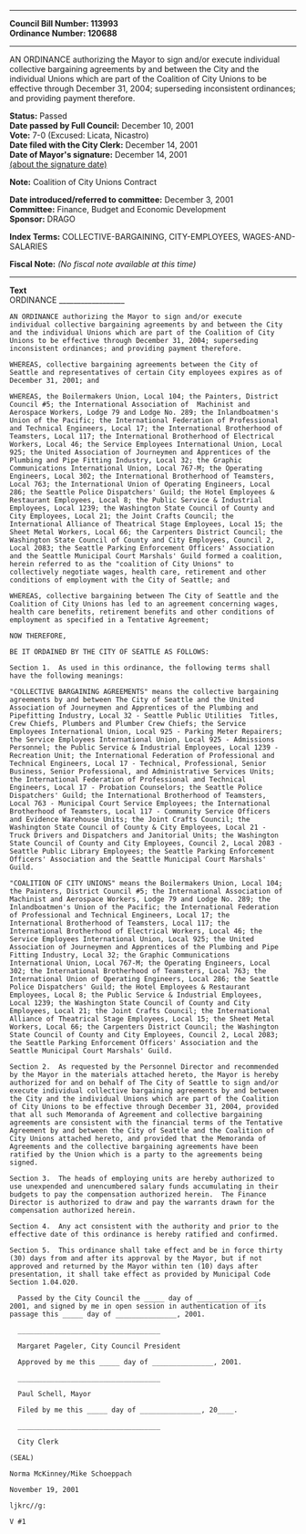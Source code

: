 * * * * *  
  
**Council Bill Number: [](#h0)[](#h2)113993**   
**Ordinance Number: 120688**  
  
* * * * *  
  
AN ORDINANCE authorizing the Mayor to sign and/or execute individual collective bargaining agreements by and between the City and the individual Unions which are part of the Coalition of City Unions to be effective through December 31, 2004; superseding inconsistent ordinances; and providing payment therefore.  
  
**Status:** Passed   
**Date passed by Full Council:** December 10, 2001   
**Vote:** 7-0 (Excused: Licata, Nicastro)   
**Date filed with the City Clerk:** December 14, 2001   
**Date of Mayor's signature:** December 14, 2001   
[(about the signature date)](/~public/approvaldate.htm)   
  
**Note:** Coalition of City Unions Contract  
  
  
**Date introduced/referred to committee:** December 3, 2001   
**Committee:** Finance, Budget and Economic Development   
**Sponsor:** DRAGO   
  
**Index Terms:** COLLECTIVE-BARGAINING, CITY-EMPLOYEES, WAGES-AND-SALARIES  
  
**Fiscal Note:** *(No fiscal note available at this time)*  
  
* * * * *  
  
**Text**  
    ORDINANCE __________________  
  
    AN ORDINANCE authorizing the Mayor to sign and/or execute  
    individual collective bargaining agreements by and between the City  
    and the individual Unions which are part of the Coalition of City  
    Unions to be effective through December 31, 2004; superseding  
    inconsistent ordinances; and providing payment therefore.  
  
    WHEREAS, collective bargaining agreements between the City of  
    Seattle and representatives of certain City employees expires as of  
    December 31, 2001; and  
  
    WHEREAS, the Boilermakers Union, Local 104; the Painters, District  
    Council #5; the International Association of  Machinist and  
    Aerospace Workers, Lodge 79 and Lodge No. 289; the Inlandboatmen's  
    Union of the Pacific; the International Federation of Professional  
    and Technical Engineers, Local 17; the International Brotherhood of  
    Teamsters, Local 117; the International Brotherhood of Electrical  
    Workers, Local 46; the Service Employees International Union, Local  
    925; the United Association of Journeymen and Apprentices of the  
    Plumbing and Pipe Fitting Industry, Local 32; the Graphic  
    Communications International Union, Local 767-M; the Operating  
    Engineers, Local 302; the International Brotherhood of Teamsters,  
    Local 763; the International Union of Operating Engineers, Local  
    286; the Seattle Police Dispatchers' Guild; the Hotel Employees &  
    Restaurant Employees, Local 8; the Public Service & Industrial  
    Employees, Local 1239; the Washington State Council of County and  
    City Employees, Local 21; the Joint Crafts Council; the  
    International Alliance of Theatrical Stage Employees, Local 15; the  
    Sheet Metal Workers, Local 66; the Carpenters District Council; the  
    Washington State Council of County and City Employees, Council 2,  
    Local 2083; the Seattle Parking Enforcement Officers' Association  
    and the Seattle Municipal Court Marshals' Guild formed a coalition,  
    herein referred to as the "coalition of City Unions" to  
    collectively negotiate wages, health care, retirement and other  
    conditions of employment with the City of Seattle; and  
  
    WHEREAS, collective bargaining between The City of Seattle and the  
    Coalition of City Unions has led to an agreement concerning wages,  
    health care benefits, retirement benefits and other conditions of  
    employment as specified in a Tentative Agreement;  
  
    NOW THEREFORE,  
  
    BE IT ORDAINED BY THE CITY OF SEATTLE AS FOLLOWS:  
  
    Section 1.  As used in this ordinance, the following terms shall  
    have the following meanings:  
  
    "COLLECTIVE BARGAINING AGREEMENTS" means the collective bargaining  
    agreements by and between The City of Seattle and the United  
    Association of Journeymen and Apprentices of the Plumbing and  
    Pipefitting Industry, Local 32 - Seattle Public Utilities  Titles,  
    Crew Chiefs, Plumbers and Plumber Crew Chiefs; the Service  
    Employees International Union, Local 925 - Parking Meter Repairers;  
    the Service Employees International Union, Local 925 - Admissions  
    Personnel; the Public Service & Industrial Employees, Local 1239 -  
    Recreation Unit; the International Federation of Professional and  
    Technical Engineers, Local 17 - Technical, Professional, Senior  
    Business, Senior Professional, and Administrative Services Units;  
    the International Federation of Professional and Technical  
    Engineers, Local 17 - Probation Counselors; the Seattle Police  
    Dispatchers' Guild; the International Brotherhood of Teamsters,  
    Local 763 - Municipal Court Service Employees; the International  
    Brotherhood of Teamsters, Local 117 - Community Service Officers  
    and Evidence Warehouse Units; the Joint Crafts Council; the  
    Washington State Council of County & City Employees, Local 21 -  
    Truck Drivers and Dispatchers and Janitorial Units; the Washington  
    State Council of County and City Employees, Council 2, Local 2083 -  
    Seattle Public Library Employees; the Seattle Parking Enforcement  
    Officers' Association and the Seattle Municipal Court Marshals'  
    Guild.  
  
    "COALITION OF CITY UNIONS" means the Boilermakers Union, Local 104;  
    the Painters, District Council #5; the International Association of  
    Machinist and Aerospace Workers, Lodge 79 and Lodge No. 289; the  
    Inlandboatmen's Union of the Pacific; the International Federation  
    of Professional and Technical Engineers, Local 17; the  
    International Brotherhood of Teamsters, Local 117; the  
    International Brotherhood of Electrical Workers, Local 46; the  
    Service Employees International Union, Local 925; the United  
    Association of Journeymen and Apprentices of the Plumbing and Pipe  
    Fitting Industry, Local 32; the Graphic Communications  
    International Union, Local 767-M; the Operating Engineers, Local  
    302; the International Brotherhood of Teamsters, Local 763; the  
    International Union of Operating Engineers, Local 286; the Seattle  
    Police Dispatchers' Guild; the Hotel Employees & Restaurant  
    Employees, Local 8; the Public Service & Industrial Employees,  
    Local 1239; the Washington State Council of County and City  
    Employees, Local 21; the Joint Crafts Council; the International  
    Alliance of Theatrical Stage Employees, Local 15; the Sheet Metal  
    Workers, Local 66; the Carpenters District Council; the Washington  
    State Council of County and City Employees, Council 2, Local 2083;  
    the Seattle Parking Enforcement Officers' Association and the  
    Seattle Municipal Court Marshals' Guild.  
  
    Section 2.  As requested by the Personnel Director and recommended  
    by the Mayor in the materials attached hereto, the Mayor is hereby  
    authorized for and on behalf of The City of Seattle to sign and/or  
    execute individual collective bargaining agreements by and between  
    the City and the individual Unions which are part of the Coalition  
    of City Unions to be effective through December 31, 2004, provided  
    that all such Memoranda of Agreement and collective bargaining  
    agreements are consistent with the financial terms of the Tentative  
    Agreement by and between the City of Seattle and the Coalition of  
    City Unions attached hereto, and provided that the Memoranda of  
    Agreements and the collective bargaining agreements have been  
    ratified by the Union which is a party to the agreements being  
    signed.  
  
    Section 3.  The heads of employing units are hereby authorized to  
    use unexpended and unencumbered salary funds accumulating in their  
    budgets to pay the compensation authorized herein.  The Finance  
    Director is authorized to draw and pay the warrants drawn for the  
    compensation authorized herein.  
  
    Section 4.  Any act consistent with the authority and prior to the  
    effective date of this ordinance is hereby ratified and confirmed.  
  
    Section 5.  This ordinance shall take effect and be in force thirty  
    (30) days from and after its approval by the Mayor, but if not  
    approved and returned by the Mayor within ten (10) days after  
    presentation, it shall take effect as provided by Municipal Code  
    Section 1.04.020.  
  
      Passed by the City Council the _____ day of _______________,  
    2001, and signed by me in open session in authentication of its  
    passage this _____ day of _______________, 2001.  
  
      ___________________________________  
  
      Margaret Pageler, City Council President  
  
      Approved by me this _____ day of _______________, 2001.  
  
      ___________________________________  
  
      Paul Schell, Mayor  
  
      Filed by me this _____ day of _______________, 20____.  
  
      ___________________________________  
  
      City Clerk  
  
    (SEAL)  
  
    Norma McKinney/Mike Schoeppach  
  
    November 19, 2001  
  
    ljkrc//g:  
  
    V #1  
